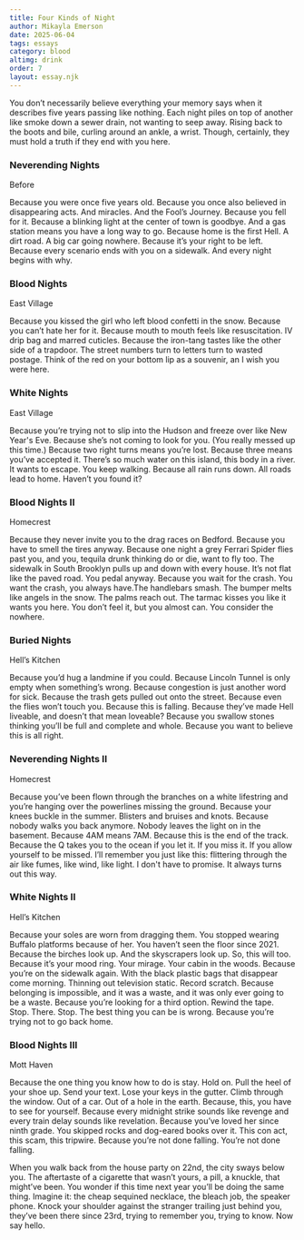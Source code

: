 ```yaml
---
title: Four Kinds of Night 
author: Mikayla Emerson
date: 2025-06-04
tags: essays
category: blood
altimg: drink
order: 7
layout: essay.njk
---
```

<div class="nightType">
<p class="special">
  You don’t necessarily believe everything your memory says when it describes five years passing like nothing. Each night piles on top of another like smoke down a sewer drain, not wanting to seep away. Rising back to the boots and bile, curling around an ankle, a wrist. Though, certainly, they must hold a truth if they end with you here.
</p>
</div>

<div class="nightType">
<h3>Neverending Nights</h3>
<span class="special">Before</span> 

Because you were once five years old. Because you once also believed in disappearing acts. And miracles. And the Fool’s Journey. Because you fell for it. Because a blinking light at the center of town is goodbye. And a gas station means you have a long way to go. Because home is the first Hell. A dirt road. A big car going nowhere. Because it’s your right to be left. Because every scenario ends with you on a sidewalk. And every night begins with why.
</div>

<div class="nightType">
<h3>Blood Nights</h3>
<span class="special">East Village</span>

Because you kissed the girl who left blood confetti in the snow. Because you can’t hate her for it. Because mouth to mouth feels like resuscitation. IV drip bag and marred cuticles. Because the iron-tang tastes like the other side of a trapdoor. The street numbers turn to letters turn to wasted postage. Think of the red on your bottom lip as a souvenir, an I wish you were here. 
</div>

<div class="nightType">
<h3>White Nights</h3>
<span class="special">East Village</span>

Because you’re trying not to slip into the Hudson and freeze over like New Year's Eve. Because she’s not coming to look for you. (You really messed up this time.) Because two right turns means you’re lost. Because three means you’ve accepted it. There’s so much water on this island, this body in a river. It wants to escape. You keep walking. Because all rain runs down. All roads lead to home. Haven’t you found it?
</div>

<div class="nightType">
<h3>Blood Nights II</h3>
<span class="special">Homecrest</span>

Because they never invite you to the drag races on Bedford. Because you have to smell the tires anyway. Because one night a grey Ferrari Spider flies past you, and you, tequila drunk thinking do or die, want to fly too. The sidewalk in South Brooklyn pulls up and down with every house. It’s not flat like the paved road. You pedal anyway. Because you wait for the crash. You want the crash, you always have.The handlebars smash. The bumper melts like angels in the snow. The palms reach out. The tarmac kisses you like it wants you here. You don’t feel it, but you almost can. You consider the nowhere. 
</div>

<div class="nightType">
<h3>Buried Nights</h3>
<span class="special">Hell’s Kitchen</span>

Because you’d hug a landmine if you could. Because Lincoln Tunnel is only empty when something’s wrong. Because congestion is just another word for sick. Because the trash gets pulled out onto the street. Because even the flies won’t touch you. Because this is falling. Because they’ve made Hell liveable, and doesn’t that mean loveable? Because you swallow stones thinking you’ll be full and complete and whole. Because you want to believe this is all right.
</div>

<div class="nightType">
<h3>Neverending Nights II</h3>
<span class="special">Homecrest</span>

Because you’ve been flown through the branches on a white lifestring and you’re hanging over the powerlines missing the ground. Because your knees buckle in the summer. Blisters and bruises and knots. Because nobody walks you back anymore. Nobody leaves the light on in the basement. Because 4AM means 7AM. Because this is the end of the track. Because the Q takes you to the ocean if you let it. If you miss it. If you allow yourself to be missed. I’ll remember you just like this: flittering through the air like fumes, like wind, like light. I don't have to promise. It always turns out this way.
</div>

<div class="nightType">
<h3>White Nights II</h3>
<span class="special">Hell’s Kitchen</span>

Because your soles are worn from dragging them. You stopped wearing Buffalo platforms because of her. You haven’t seen the floor since 2021. Because the birches look up. And the skyscrapers look up. So, this will too. Because it’s your mood ring. Your mirage. Your cabin in the woods. Because you’re on the sidewalk again. With the black plastic bags that disappear come morning. Thinning out television static. Record scratch. Because belonging is impossible, and it was a waste, and it was only ever going to be a waste. Because you’re looking for a third option. Rewind the tape. Stop. There. Stop. The best thing you can be is wrong. Because you’re trying not to go back home.
</div>

<div class="nightType">
<h3>Blood Nights III</h3>
<span class="special">Mott Haven</span>

Because the one thing you know how to do is stay. Hold on. Pull the heel of your shoe up. Send your text. Lose your keys in the gutter. Climb through the window. Out of a car. Out of a hole in the earth. Because, this, you have to see for yourself. Because every midnight strike sounds like revenge and every train delay sounds like revelation. Because you’ve loved her since ninth grade. You skipped rocks and dog-eared books over it. This con act, this scam, this tripwire. Because you’re not done falling. You’re not done falling.
</div>

<p class="special">When you walk back from the house party on 22nd, the city sways below you. The aftertaste of a cigarette that wasn’t yours, a pill, a knuckle, that might’ve been. You wonder if this time next year you’ll be doing the same thing. Imagine it: the cheap sequined necklace, the bleach job, the speaker phone. Knock your shoulder against the stranger trailing just behind you, they’ve been there since 23rd, trying to remember you, trying to know. Now say hello.</p>